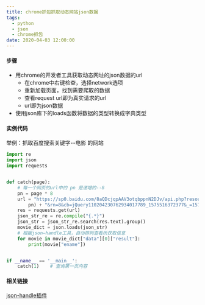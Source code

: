 ```yaml
---
title: chrome抓包抓取动态网站json数据
tags:
  - python
  - json
  - chrome抓包
date: 2020-04-03 12:00:00
---
```


#### 步骤

- 用chrome的开发者工具获取动态网址的json数据的url  
	- 在chrome中右键检查，选择network选项
	- 重新加载页面，找到需要爬取的数据
	- 查看request url即为真实请求的url
	- url即为json数据
- 使用json库下的loads函数将数据的类型转换成字典类型

#### 实例代码
举例：抓取百度搜索关键字--电影 的网站
```python
import re
import json
import requests


def catch(page):
	# 每一个网页的url中的 pn 是递增的--8
    pn = page * 8
    url = "https://sp0.baidu.com/8aQDcjqpAAV3otqbppnN2DJv/api.php?resource_id=28286&from_mid=1&&format=json&ie=utf-8&oe=utf-8&query=%E7%94%B5%E5%BD%B1&sort_key=16&sort_type=1&stat0=&stat1=&stat2=&stat3=&pn=" + str(
        pn) + "&rn=8&cb=jQuery110204230762934017789_1575516372377&_=1575516372379"
    res = requests.get(url)
    json_str_re = re.compile("{.*}")
    json_str = json_str_re.search(res.text).group()
    movie_dict = json.loads(json_str)
    # 根据json—handle工具，自动排列查看所获取信息
    for movie in movie_dict["data"][0]["result"]:
        print(movie["ename"])


if __name__ == '__main__':
    catch(1)	# 查询第一页内容

```

#### 相关链接
[json-handle插件](http://jsonhandle.sinaapp.com/)
